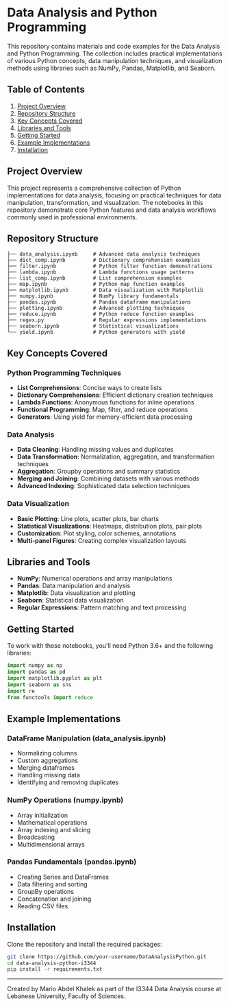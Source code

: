 # Data Analysis and Python Programming

This repository contains materials and code examples for the Data Analysis and Python Programming. The collection includes practical implementations of various Python concepts, data manipulation techniques, and visualization methods using libraries such as NumPy, Pandas, Matplotlib, and Seaborn.

## Table of Contents

1. [Project Overview](#project-overview)
2. [Repository Structure](#repository-structure)
3. [Key Concepts Covered](#key-concepts-covered)
4. [Libraries and Tools](#libraries-and-tools)
5. [Getting Started](#getting-started)
6. [Example Implementations](#example-implementations)
7. [Installation](#installation)

## Project Overview

This project represents a comprehensive collection of Python implementations for data analysis, focusing on practical techniques for data manipulation, transformation, and visualization. The notebooks in this repository demonstrate core Python features and data analysis workflows commonly used in professional environments.

## Repository Structure

```
├── data_analysis.ipynb     # Advanced data analysis techniques
├── dict_comp.ipynb         # Dictionary comprehension examples
├── filter.ipynb            # Python filter function demonstrations
├── lambda.ipynb            # Lambda functions usage patterns
├── list_comp.ipynb         # List comprehension examples
├── map.ipynb               # Python map function examples
├── matplotlib.ipynb        # Data visualization with Matplotlib
├── numpy.ipynb             # NumPy library fundamentals
├── pandas.ipynb            # Pandas dataframe manipulations
├── plotting.ipynb          # Advanced plotting techniques
├── reduce.ipynb            # Python reduce function examples
├── regex.py                # Regular expressions implementations
├── seaborn.ipynb           # Statistical visualizations
└── yield.ipynb             # Python generators with yield
```

## Key Concepts Covered

### Python Programming Techniques
- **List Comprehensions**: Concise ways to create lists
- **Dictionary Comprehensions**: Efficient dictionary creation techniques
- **Lambda Functions**: Anonymous functions for inline operations
- **Functional Programming**: Map, filter, and reduce operations
- **Generators**: Using yield for memory-efficient data processing

### Data Analysis
- **Data Cleaning**: Handling missing values and duplicates
- **Data Transformation**: Normalization, aggregation, and transformation techniques
- **Aggregation**: Groupby operations and summary statistics
- **Merging and Joining**: Combining datasets with various methods
- **Advanced Indexing**: Sophisticated data selection techniques

### Data Visualization
- **Basic Plotting**: Line plots, scatter plots, bar charts
- **Statistical Visualizations**: Heatmaps, distribution plots, pair plots
- **Customization**: Plot styling, color schemes, annotations
- **Multi-panel Figures**: Creating complex visualization layouts

## Libraries and Tools

- **NumPy**: Numerical operations and array manipulations
- **Pandas**: Data manipulation and analysis
- **Matplotlib**: Data visualization and plotting
- **Seaborn**: Statistical data visualization
- **Regular Expressions**: Pattern matching and text processing

## Getting Started

To work with these notebooks, you'll need Python 3.6+ and the following libraries:

```python
import numpy as np
import pandas as pd
import matplotlib.pyplot as plt
import seaborn as sns
import re
from functools import reduce
```

## Example Implementations

### DataFrame Manipulation (data_analysis.ipynb)
- Normalizing columns
- Custom aggregations
- Merging dataframes
- Handling missing data
- Identifying and removing duplicates

### NumPy Operations (numpy.ipynb)
- Array initialization
- Mathematical operations
- Array indexing and slicing
- Broadcasting
- Multidimensional arrays

### Pandas Fundamentals (pandas.ipynb)
- Creating Series and DataFrames
- Data filtering and sorting
- GroupBy operations
- Concatenation and joining
- Reading CSV files

## Installation

Clone the repository and install the required packages:

```bash
git clone https://github.com/your-username/DataAnalysisPython.git
cd data-analysis-python-i3344
pip install -r requirements.txt
```

---

Created by Mario Abdel Khalek as part of the I3344 Data Analysis course at Lebanese University, Faculty of Sciences.
